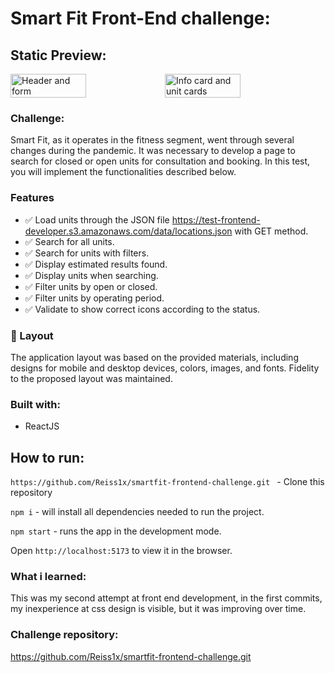 # Smart Fit Front-End challenge:
## Static Preview:

<div style="display: flex;">
  <img src="https://i.imgur.com/EXBG0HB.png" width= "49%" alt="Header and form" >
  <img src="https://i.imgur.com/z6OKs9J.png" width= "49%" alt="Info card and unit cards">
</div>

### Challenge:

Smart Fit, as it operates in the fitness segment, went through several changes during the pandemic. It was necessary to develop a page to search for closed or open units for consultation and booking. In this test, you will implement the functionalities described below.

### Features

- :white_check_mark: Load units through the JSON file https://test-frontend-developer.s3.amazonaws.com/data/locations.json with GET method.
- :white_check_mark: Search for all units.
- :white_check_mark: Search for units with filters.
- :white_check_mark: Display estimated results found.
- :white_check_mark: Display units when searching.
- :white_check_mark: Filter units by open or closed.
- :white_check_mark: Filter units by operating period.
- :white_check_mark: Validate to show correct icons according to the status.

### 🎨 Layout

The application layout was based on the provided materials, including designs for mobile and desktop devices, colors, images, and fonts. Fidelity to the proposed layout was maintained.

### Built with:
- ReactJS

## How to run:

`https://github.com/Reiss1x/smartfit-frontend-challenge.git ` - Clone this repository

`npm i`  - will install all dependencies needed to run the project.

`npm start` - runs the app in the development mode.

Open `http://localhost:5173` to view it in the browser.

### What i learned:

This was my second attempt at front end development, in the first commits, my inexperience at css design is visible, but it was improving over time.

### Challenge repository:

https://github.com/Reiss1x/smartfit-frontend-challenge.git
